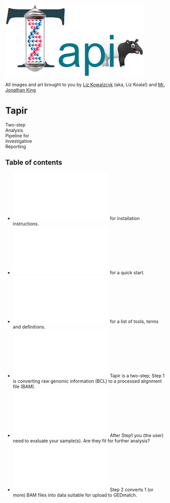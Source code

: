 ![Tapir](./images/Tapir.png)

All images and art brought to you by [Liz Kowalzcyk](https://www.researchgate.net/profile/Elizabeth-Kowalczyk) (aka, Liz Koala!) 
and 
[Mr. Jonathan King](https://www.researchgate.net/profile/Jonathan-King-4)

# Tapir

Two-step <br>
Analysis <br>
Pipeline for <br>
Investigative <br>
Reporting <br>

## Table of contents

-  ![Click here](docs/Install.md) for installation instructions.
-  ![Click here](docs/QuickStart.md) for a quick start.
-  ![Click here](docs/Glossary.md) for a list of tools, terms and definitions.
-  ![Click here](docs/Step1.md) Tapir is a two-step; Step 1 is converting raw genomic information (BCL) to a processed alignment file (BAM).
-  ![Click here](docs/QC.md) After Step1 you (the user) need to evaluate your sample(s). Are they fit for further analysis?
-  ![Click here](docs/Step2.md) Step 2 converts 1 (or more) BAM files into data suitable for upload to GEDmatch.


